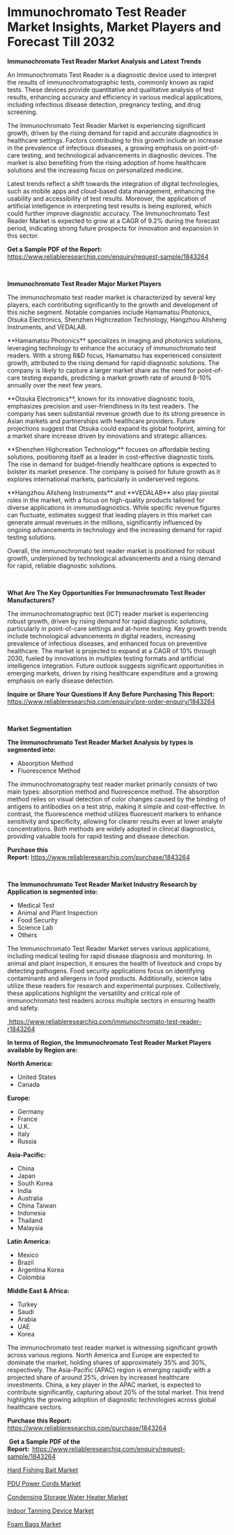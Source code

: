 <p><h1>Immunochromato Test Reader Market Insights, Market Players and Forecast Till 2032</h1></p><p><strong>Immunochromato Test Reader Market Analysis and Latest Trends</strong></p>
<p><p>An Immunochromato Test Reader is a diagnostic device used to interpret the results of immunochromatographic tests, commonly known as rapid tests. These devices provide quantitative and qualitative analysis of test results, enhancing accuracy and efficiency in various medical applications, including infectious disease detection, pregnancy testing, and drug screening.</p><p>The Immunochromato Test Reader Market is experiencing significant growth, driven by the rising demand for rapid and accurate diagnostics in healthcare settings. Factors contributing to this growth include an increase in the prevalence of infectious diseases, a growing emphasis on point-of-care testing, and technological advancements in diagnostic devices. The market is also benefiting from the rising adoption of home healthcare solutions and the increasing focus on personalized medicine.</p><p>Latest trends reflect a shift towards the integration of digital technologies, such as mobile apps and cloud-based data management, enhancing the usability and accessibility of test results. Moreover, the application of artificial intelligence in interpreting test results is being explored, which could further improve diagnostic accuracy. The Immunochromato Test Reader Market is expected to grow at a CAGR of 9.2% during the forecast period, indicating strong future prospects for innovation and expansion in this sector.</p></p>
<p><strong>Get a Sample PDF of the Report:&nbsp;</strong> <a href="https://www.reliableresearchiq.com/enquiry/request-sample/1843264?utm_campaign=1137&utm_medium=2&utm_source=Github&utm_content=ia&utm_term=28022025&utm_id=immunochromato-test-reader">https://www.reliableresearchiq.com/enquiry/request-sample/1843264</a></p>
<p>&nbsp;</p>
<p><strong>Immunochromato Test Reader Major Market Players</strong></p>
<p><p>The immunochromato test reader market is characterized by several key players, each contributing significantly to the growth and development of this niche segment. Notable companies include Hamamatsu Photonics, Otsuka Electronics, Shenzhen Highcreation Technology, Hangzhou Allsheng Instruments, and VEDALAB.</p><p>**Hamamatsu Photonics** specializes in imaging and photonics solutions, leveraging technology to enhance the accuracy of immunochromato test readers. With a strong R&D focus, Hamamatsu has experienced consistent growth, attributed to the rising demand for rapid diagnostic solutions. The company is likely to capture a larger market share as the need for point-of-care testing expands, predicting a market growth rate of around 8-10% annually over the next few years.</p><p>**Otsuka Electronics**, known for its innovative diagnostic tools, emphasizes precision and user-friendliness in its test readers. The company has seen substantial revenue growth due to its strong presence in Asian markets and partnerships with healthcare providers. Future projections suggest that Otsuka could expand its global footprint, aiming for a market share increase driven by innovations and strategic alliances.</p><p>**Shenzhen Highcreation Technology** focuses on affordable testing solutions, positioning itself as a leader in cost-effective diagnostic tools. The rise in demand for budget-friendly healthcare options is expected to bolster its market presence. The company is poised for future growth as it explores international markets, particularly in underserved regions.</p><p>**Hangzhou Allsheng Instruments** and **VEDALAB** also play pivotal roles in the market, with a focus on high-quality products tailored for diverse applications in immunodiagnostics. While specific revenue figures can fluctuate, estimates suggest that leading players in this market can generate annual revenues in the millions, significantly influenced by ongoing advancements in technology and the increasing demand for rapid testing solutions.</p><p>Overall, the immunochromato test reader market is positioned for robust growth, underpinned by technological advancements and a rising demand for rapid, reliable diagnostic solutions.</p></p>
<p>&nbsp;</p>
<p><strong>What Are The Key Opportunities For Immunochromato Test Reader Manufacturers?</strong></p>
<p><p>The immunochromatographic test (ICT) reader market is experiencing robust growth, driven by rising demand for rapid diagnostic solutions, particularly in point-of-care settings and at-home testing. Key growth trends include technological advancements in digital readers, increasing prevalence of infectious diseases, and enhanced focus on preventive healthcare. The market is projected to expand at a CAGR of 10% through 2030, fueled by innovations in multiplex testing formats and artificial intelligence integration. Future outlook suggests significant opportunities in emerging markets, driven by rising healthcare expenditure and a growing emphasis on early disease detection.</p></p>
<p><strong>Inquire or Share Your Questions If Any Before Purchasing This Report:</strong> <a href="https://www.reliableresearchiq.com/enquiry/pre-order-enquiry/1843264?utm_campaign=1137&utm_medium=2&utm_source=Github&utm_content=ia&utm_term=28022025&utm_id=immunochromato-test-reader">https://www.reliableresearchiq.com/enquiry/pre-order-enquiry/1843264</a></p>
<p>&nbsp;</p>
<p><strong>Market Segmentation</strong></p>
<p><strong>The Immunochromato Test Reader Market Analysis by types is segmented into:</strong></p>
<p><ul><li>Absorption Method</li><li>Fluorescence Method</li></ul></p>
<p><p>The immunochromatography test reader market primarily consists of two main types: absorption method and fluorescence method. The absorption method relies on visual detection of color changes caused by the binding of antigens to antibodies on a test strip, making it simple and cost-effective. In contrast, the fluorescence method utilizes fluorescent markers to enhance sensitivity and specificity, allowing for clearer results even at lower analyte concentrations. Both methods are widely adopted in clinical diagnostics, providing valuable tools for rapid testing and disease detection.</p></p>
<p><strong>Purchase this Report:&nbsp;</strong><a href="https://www.reliableresearchiq.com/purchase/1843264?utm_campaign=1137&utm_medium=2&utm_source=Github&utm_content=ia&utm_term=28022025&utm_id=immunochromato-test-reader">https://www.reliableresearchiq.com/purchase/1843264</a></p>
<p>&nbsp;</p>
<p><strong>The Immunochromato Test Reader Market Industry Research by Application is segmented into:</strong></p>
<p><ul><li>Medical Test</li><li>Animal and Plant Inspection</li><li>Food Security</li><li>Science Lab</li><li>Others</li></ul></p>
<p><p>The Immunochromato Test Reader Market serves various applications, including medical testing for rapid disease diagnosis and monitoring. In animal and plant inspection, it ensures the health of livestock and crops by detecting pathogens. Food security applications focus on identifying contaminants and allergens in food products. Additionally, science labs utilize these readers for research and experimental purposes. Collectively, these applications highlight the versatility and critical role of immunochromato test readers across multiple sectors in ensuring health and safety.</p></p>
<p><a href="https://www.reliableresearchiq.com/immunochromato-test-reader-r1843264?utm_campaign=1137&utm_medium=2&utm_source=Github&utm_content=ia&utm_term=28022025&utm_id=immunochromato-test-reader">&nbsp;https://www.reliableresearchiq.com/immunochromato-test-reader-r1843264</a></p>
<p><strong>In terms of Region, the Immunochromato Test Reader Market Players available by Region are:</strong></p>
<p>
    <p> <strong> North America: </strong>
        <ul>
            <li>United States</li>
            <li>Canada</li>
        </ul>
        </p> 
    <p> <strong> Europe: </strong>
        <ul>
            <li>Germany</li>
            <li>France</li>
            <li>U.K.</li>
            <li>Italy</li>
            <li>Russia</li>
        </ul>
        </p> 
    <p> <strong> Asia-Pacific: </strong>
        <ul>
            <li>China</li>
            <li>Japan</li>
            <li>South Korea</li>
            <li>India</li>
            <li>Australia</li>
            <li>China Taiwan</li>
            <li>Indonesia</li>
            <li>Thailand</li>
            <li>Malaysia</li>
        </ul>
        </p> 
    <p> <strong> Latin America: </strong>
        <ul>
            <li>Mexico</li>
            <li>Brazil</li>
            <li>Argentina Korea</li>
            <li>Colombia</li>
        </ul>
        </p> 
    <p> <strong> Middle East & Africa: </strong>
        <ul>
            <li>Turkey</li>
            <li>Saudi</li>
            <li>Arabia</li>
            <li>UAE</li>
            <li>Korea</li>
        </ul>
    </p>
    </p>
<p><p>The immunochromato test reader market is witnessing significant growth across various regions. North America and Europe are expected to dominate the market, holding shares of approximately 35% and 30%, respectively. The Asia-Pacific (APAC) region is emerging rapidly with a projected share of around 25%, driven by increased healthcare investments. China, a key player in the APAC market, is expected to contribute significantly, capturing about 20% of the total market. This trend highlights the growing adoption of diagnostic technologies across global healthcare sectors.</p></p>
<p><strong>Purchase this Report: </strong><a href="https://www.reliableresearchiq.com/purchase/1843264?utm_campaign=1137&utm_medium=2&utm_source=Github&utm_content=ia&utm_term=28022025&utm_id=immunochromato-test-reader">https://www.reliableresearchiq.com/purchase/1843264</a></p>
<p>&nbsp;<strong>Get a Sample PDF of the Report:&nbsp;&nbsp;</strong><a href="https://www.reliableresearchiq.com/enquiry/request-sample/1843264?utm_campaign=1137&utm_medium=2&utm_source=Github&utm_content=ia&utm_term=28022025&utm_id=immunochromato-test-reader">https://www.reliableresearchiq.com/enquiry/request-sample/1843264</a></p>
<p><strong></strong></p>
<p><p><a href="https://github.com/viipposahko25/Market-Research-Report-List-1/blob/main/hard-fishing-bait-market.md?utm_campaign=1137&utm_medium=2&utm_source=Github&utm_content=ia&utm_term=28022025&utm_id=immunochromato-test-reader">Hard Fishing Bait Market</a></p><p><a href="https://github.com/alberthagorsuch/Market-Research-Report-List-1/blob/main/pdu-power-cords-market.md?utm_campaign=1137&utm_medium=2&utm_source=Github&utm_content=ia&utm_term=28022025&utm_id=immunochromato-test-reader">PDU Power Cords Market</a></p><p><a href="https://github.com/zupankocka/Market-Research-Report-List-1/blob/main/condensing-storage-water-heater-market.md?utm_campaign=1137&utm_medium=2&utm_source=Github&utm_content=ia&utm_term=28022025&utm_id=immunochromato-test-reader">Condensing Storage Water Heater Market</a></p><p><a href="https://github.com/boisetwa16/Market-Research-Report-List-1/blob/main/indoor-tanning-device-market.md?utm_campaign=1137&utm_medium=2&utm_source=Github&utm_content=ia&utm_term=28022025&utm_id=immunochromato-test-reader">Indoor Tanning Device Market</a></p><p><a href="https://github.com/donnettaletizia/Market-Research-Report-List-1/blob/main/foam-bags-market.md?utm_campaign=1137&utm_medium=2&utm_source=Github&utm_content=ia&utm_term=28022025&utm_id=immunochromato-test-reader">Foam Bags Market</a></p></p>